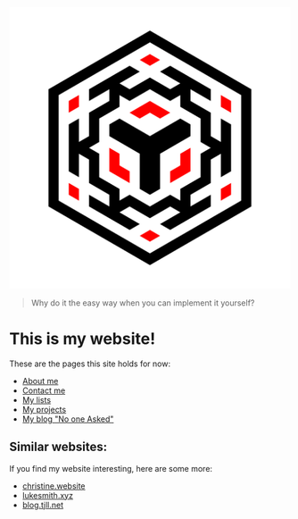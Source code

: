 ![logo](/assets/nomisiv.svg)

> Why do it the easy way when you can implement it yourself?

# This is my website!

These are the pages this site holds for now:

- [About me](about)
- [Contact me](contact)
- [My lists](lists)
- [My projects](projects)
- [My blog "No one Asked"](blog)

## Similar websites:

If you find my website interesting, here are some more:

- [christine.website](https://christine.website)
- [lukesmith.xyz](https://lukesmith.xyz)
- [blog.tjll.net](https://blog.tjll.net)

